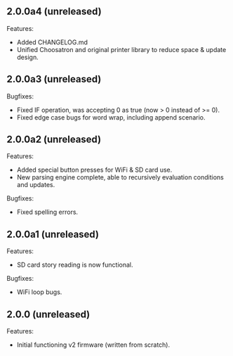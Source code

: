 ## 2.0.0a4 (unreleased)

Features:

  - Added CHANGELOG.md
  - Unified Choosatron and original printer library to reduce space & update design.

## 2.0.0a3 (unreleased)

Bugfixes:

  - Fixed IF operation, was accepting 0 as true (now > 0 instead of >= 0).
  - Fixed edge case bugs for word wrap, including append scenario.

## 2.0.0a2 (unreleased)

Features:

  - Added special button presses for WiFi & SD card use.
  - New parsing engine complete, able to recursively evaluation conditions and updates.

Bugfixes:

  - Fixed spelling errors.

## 2.0.0a1 (unreleased)

Features:

  - SD card story reading is now functional.

Bugfixes:

  - WiFi loop bugs.

## 2.0.0 (unreleased)

Features:

  - Initial functioning v2 firmware (written from scratch).